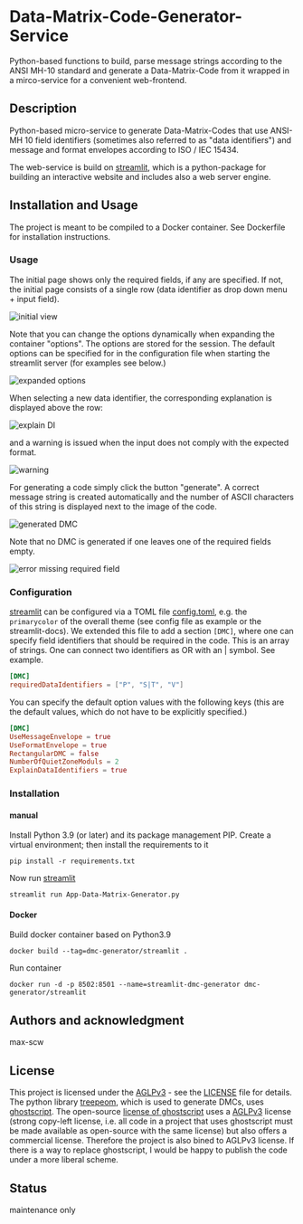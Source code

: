 # Data-Matrix-Code-Generator-Service
Python-based functions to build, parse message strings according to the ANSI MH-10 standard and generate a Data-Matrix-Code from it wrapped in a mirco-service for a convenient web-frontend.

## Description
Python-based micro-service to generate Data-Matrix-Codes that use ANSI-MH 10 field identifiers (sometimes also referred to as "data identifiers") and message and format envelopes according to ISO / IEC 15434. 

The web-service is build on [streamlit](https://streamlit.io/), which is a python-package for building an interactive website and includes also a web server engine.

## Installation and Usage
The project is meant to be compiled to a Docker container. See Dockerfile for installation instructions.

### Usage
The initial page shows only the required fields, if any are specified. If not, the initial page consists of a single row (data identifier as drop down menu + input field).

![initial view](docs/DMC_0.jpg)

Note that you can change the options dynamically when expanding the container "options". The options are stored for the session. The default options can be specified for in the configuration file when starting the streamlit server (for examples see below.)

![expanded options](docs/DMC_options.jpg)

When selecting a new data identifier, the corresponding explanation is displayed above the row:

![explain DI](docs/DMC_explanation.jpg)

and a warning is issued when the input does not comply with the expected format.

![warning](docs/DMC_warning_comply.jpg)

For generating a code simply click the button "generate". A correct message string is created automatically and the number of ASCII characters of this string is displayed next to the image of the code. 

![generated DMC](docs/DMC_generate.jpg)

Note that no DMC is generated if one leaves one of the required fields empty.

![error missing required field](docs/DMC_error_missing_field.jpg)


### Configuration
[streamlit](https://streamlit.io/) can be configured via a TOML file [config.toml](config.toml), e.g. the `primarycolor` of the overall theme (see config file as example or the streamlit-docs).
We extended this file to add a section `[DMC]`, where one can specify field identifiers that should be required in the code. This is an array of strings. One can connect two identifiers as OR with an | symbol. See example.

```TOML
[DMC]
requiredDataIdentifiers = ["P", "S|T", "V"]
```
You can specify the default option values with the following keys (this are the default values, which do not have to be explicitly specified.)
```TOML
[DMC]
UseMessageEnvelope = true
UseFormatEnvelope = true
RectangularDMC = false
NumberOfQuietZoneModuls = 2
ExplainDataIdentifiers = true
````



### Installation
#### manual
Install Python 3.9 (or later) and its package management PIP. Create a virtual environment; then install the requirements to it
```shell
pip install -r requirements.txt
```
Now run [streamlit](https://streamlit.io/)
```shell
streamlit run App-Data-Matrix-Generator.py
```

#### Docker
Build docker container based on Python3.9
```shell
docker build --tag=dmc-generator/streamlit .
```
Run container
```shell
docker run -d -p 8502:8501 --name=streamlit-dmc-generator dmc-generator/streamlit
```



## Authors and acknowledgment
max-scw


## License
This project is licensed under the [AGLPv3](https://www.gnu.org/licenses/agpl-3.0.en.html) - see the [LICENSE](LICENSE) file for details.
The python library [treepeom](https://github.com/adamchainz/treepoem), which is used to generate DMCs, uses [ghostscript](https://ghostscript.com/releases/gsdnld.html). The open-source [license of ghostscript](https://ghostscript.com/licensing/index.html) uses a [AGLPv3](https://www.gnu.org/licenses/agpl-3.0.en.html) license (strong copy-left license, i.e. all code in a project that uses ghostscript must be made available as open-source with the same license) but also offers a commercial license. Therefore the project is also bined to AGLPv3 license. 
If there is a way to replace ghostscript, I would be happy to publish the code under a more liberal scheme.

## Status
maintenance only

